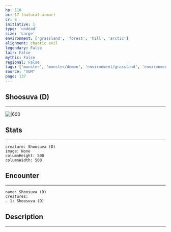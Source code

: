 ```yaml
---
hp: 110
ac: 17 (natural armor)
cr: 8
initiative: 1
type: 'undead'    
size: 'Large'
environment: ['grassland', 'forest', 'hill', 'arctic']
alignment: chaotic evil
legendary: False
lair: False
mythic: False
regional: False
tags: ['monster', 'monster/demon', 'environment/grassland', 'environment/forest', 'environment/hill', 'environment/arctic']
source: "VGM"
page: 137
---
```


## Shoosuva (D)
---

![|600](D:/Program%20Files/5e.tools/img/bestiary/VGM/Shoosuva.jpg)

## Stats
---

```statblock
creature: Shoosuva (D)
image: None
columnHeight: 500
columnWidth: 500
```

## Encounter
---

```encounter-table
name: Shoosuva (D)
creatures:
- 1: Shoosuva (D)
```

## Description
---




